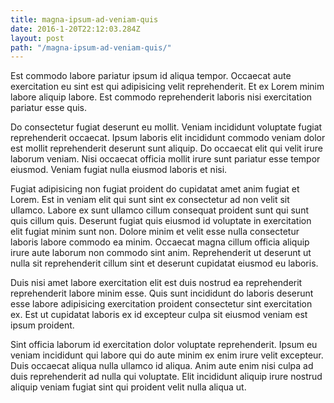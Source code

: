 ```yaml
---
title: magna-ipsum-ad-veniam-quis
date: 2016-1-20T22:12:03.284Z
layout: post
path: "/magna-ipsum-ad-veniam-quis/"
---
```


Est commodo labore pariatur ipsum id aliqua tempor. Occaecat aute exercitation eu sint est qui adipisicing velit reprehenderit. Et ex Lorem minim labore aliquip labore. Est commodo reprehenderit laboris nisi exercitation pariatur esse quis.

Do consectetur fugiat deserunt eu mollit. Veniam incididunt voluptate fugiat reprehenderit occaecat. Ipsum laboris elit incididunt commodo veniam dolor est mollit reprehenderit deserunt sunt aliquip. Do occaecat elit qui velit irure laborum veniam. Nisi occaecat officia mollit irure sunt pariatur esse tempor eiusmod. Veniam fugiat nulla eiusmod laboris et nisi.

Fugiat adipisicing non fugiat proident do cupidatat amet anim fugiat et Lorem. Est in veniam elit qui sunt sint ex consectetur ad non velit sit ullamco. Labore ex sunt ullamco cillum consequat proident sunt qui sunt quis cillum quis. Deserunt fugiat quis eiusmod id voluptate in exercitation elit fugiat minim sunt non. Dolore minim et velit esse nulla consectetur laboris labore commodo ea minim. Occaecat magna cillum officia aliquip irure aute laborum non commodo sint anim. Reprehenderit ut deserunt ut nulla sit reprehenderit cillum sint et deserunt cupidatat eiusmod eu laboris.

Duis nisi amet labore exercitation elit est duis nostrud ea reprehenderit reprehenderit labore minim esse. Quis sunt incididunt do laboris deserunt esse labore adipisicing exercitation proident consectetur sint exercitation ex. Est ut cupidatat laboris ex id excepteur culpa sit eiusmod veniam est ipsum proident.

Sint officia laborum id exercitation dolor voluptate reprehenderit. Ipsum eu veniam incididunt qui labore qui do aute minim ex enim irure velit excepteur. Duis occaecat aliqua nulla ullamco id aliqua. Anim aute enim nisi culpa ad duis reprehenderit ad nulla qui voluptate. Elit incididunt aliquip irure nostrud aliquip veniam fugiat sint qui proident velit nulla aliqua ut.